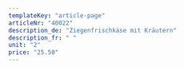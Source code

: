 ```yaml
---
templateKey: "article-page"
articleNr: "40022"
description_de: "Ziegenfrischkäse mit Kräutern"
description_fr: " "
unit: "2"
price: "25.50"
---
```

